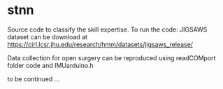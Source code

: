 # stnn

Source code to classify the skill expertise.
To run the code:
JIGSAWS dataset can be download at https://cirl.lcsr.jhu.edu/research/hmm/datasets/jigsaws_release/

Data collection for open surgery can be reproduced using readCOMport folder code and IMUarduino.h

to be continued ...
